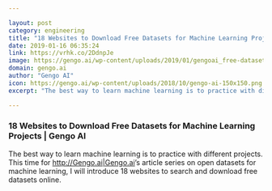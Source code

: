 ```yaml
---

layout: post
category: engineering
title: "18 Websites to Download Free Datasets for Machine Learning Projects"
date: 2019-01-16 06:35:24
link: https://vrhk.co/2DdnpJe
image: https://gengo.ai/wp-content/uploads/2019/01/gengoai_free-datasets_hero.jpg
domain: gengo.ai
author: "Gengo AI"
icon: https://gengo.ai/wp-content/uploads/2018/10/gengo-ai-150x150.png
excerpt: "The best way to learn machine learning is to practice with different projects. This time for <http://Gengo.ai|Gengo.ai>’s article series on open datasets for machine learning, I will introduce 18 websites to search and download free datasets online."

---
```


### 18 Websites to Download Free Datasets for Machine Learning Projects | Gengo AI

The best way to learn machine learning is to practice with different projects. This time for <http://Gengo.ai|Gengo.ai>’s article series on open datasets for machine learning, I will introduce 18 websites to search and download free datasets online.